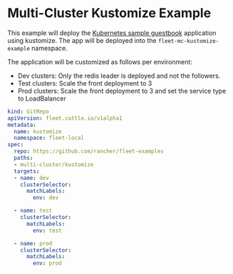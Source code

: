 # Multi-Cluster Kustomize Example

This example will deploy the [Kubernetes sample guestbook](https://github.com/kubernetes/examples/tree/master/guestbook/) application
using kustomize. The app will be deployed into the `fleet-mc-kustomize-example` namespace.

The application will be customized as follows per environment:

* Dev clusters: Only the redis leader is deployed and not the followers.
* Test clusters: Scale the front deployment to 3
* Prod clusters: Scale the front deployment to 3 and set the service type to LoadBalancer

```yaml
kind: GitRepo
apiVersion: fleet.cattle.io/v1alpha1
metadata:
  name: kustomize
  namespace: fleet-local
spec:
  repo: https://github.com/rancher/fleet-examples
  paths:
  - multi-cluster/kustomize
  targets:
  - name: dev
    clusterSelector:
      matchLabels:
        env: dev

  - name: test
    clusterSelector:
      matchLabels:
        env: test

  - name: prod
    clusterSelector:
      matchLabels:
        env: prod
```
